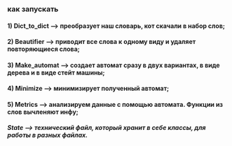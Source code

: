 ### как запускать

#### 1) Dict_to_dict --> преобразует наш словарь, кот скачали в набор слов;

#### 2) Beautifier --> приводит все слова к одному виду и удаляет повторяющиеся слова;

#### 3) Make_automat --> создает автомат сразу в двух вариантах, в виде дерева и в виде стейт машины;

#### 4) Minimize --> минимизирует полученный автомат;

#### 5) Metrics --> анализируем данные с помощью автомата. Функции из слов вычленяют инфу;

##### State --> технический файл, который хранит в себе классы, для работы в разных файлах.
